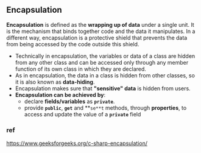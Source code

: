 ## Encapsulation

**Encapsulation** is defined as the **wrapping up of data** under a single unit. It is the mechanism that binds together code and the data it manipulates. In a different way, encapsulation is a protective shield that prevents the data from being accessed by the code outside this shield.

-   Technically in encapsulation, the variables or data of a class are hidden from any other class and can be accessed only through any member function of its own class in which they are declared.
-   As in encapsulation, the data in a class is hidden from other classes, so it is also known as **data-hiding**.
-   Encapsulation makes sure that **"sensitive" data** is hidden from users.
-   **Encapsulation can be achieved by**:
    - declare **fields/variables** as **`private`**.
    - provide **`public`**, **`get`** and **`se**t` methods, through **properties**, to access and update the value of a **`private`** field




### ref
https://www.geeksforgeeks.org/c-sharp-encapsulation/


